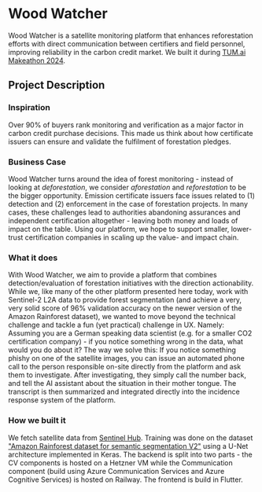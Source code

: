 # Wood Watcher
Wood Watcher is a satellite monitoring platform that enhances reforestation efforts with direct communication between certifiers and field personnel, improving reliability in the carbon credit market.
We built it during [TUM.ai Makeathon 2024](https://makeathon.tum-ai.com/).

## Project Description
### Inspiration
Over 90% of buyers rank monitoring and verification as a major factor in carbon credit purchase decisions. This made us think about how certificate issuers can ensure and validate the fulfilment of forestation pledges.

### Business Case
Wood Watcher turns around the idea of forest monitoring - instead of looking at *deforestation*, we consider *aforestation* and *reforestation* to be the bigger opportunity.
Emission certificate issuers face issues related to (1) detection and (2) enforcement in the case of forestation projects. In many cases, these challenges lead to authorities abandoning assurances and independent certification altogether - leaving both money and loads of impact on the table.
Using our platform, we hope to support smaller, lower-trust certification companies in scaling up the value- and impact chain.


### What it does
With Wood Watcher, we aim to provide a platform that combines detection/evaluation of forestation initiatives with the direction actionability.
While we, like many of the other platform presented here today, work with Sentinel-2 L2A data to provide forest segmentation (and achieve a very, very solid score of 96% validation accuracy on the newer version of the Amazon Rainforest dataset), we wanted to move beyond the technical challenge and tackle a fun (yet practical) challenge in UX. Namely: Assuming you are a German speaking data scientist (e.g. for a smaller CO2 certification company)  - if you notice something wrong in the data, what would you do about it?
The way we solve this: If you notice something phishy on one of the satellite images, you can issue an automated phone call to the person responsible on-site directly from the platform and ask them to investigate.
After investigating, they simply call the number back, and tell the AI assistant about the situation in their mother tongue. The transcript is then summarized and integrated directly into the incidence response system of the platform.

### How we built it
We fetch satellite data from [Sentinel Hub](https://www.sentinel-hub.com/). Training was done on the dataset ["Amazon Rainforest dataset for semantic segmentation V2"](https://zenodo.org/records/3994970) using a U-Net architecture implemented in Keras.
The backend is split into two parts - the CV components is hosted on a Hetzner VM while the Communication component (build using Azure Communication Services and Azure Cognitive Services) is hosted on Railway. The frontend is build in Flutter.
